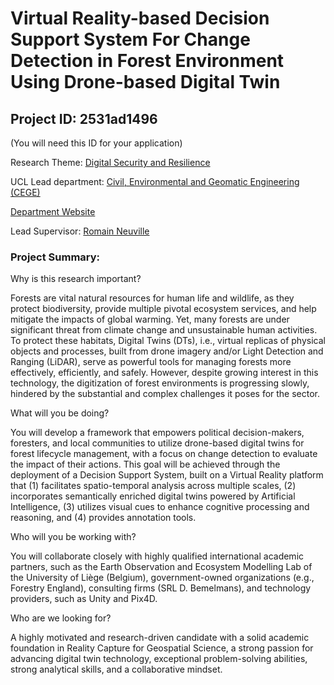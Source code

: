 # Virtual Reality-based Decision Support System For Change Detection in Forest Environment Using Drone-based Digital Twin

## Project ID: **2531ad1496**
(You will need this ID for your application)

Research Theme: [Digital Security and Resilience](../themes/digital-security-and-resilience.md)

UCL Lead department: [Civil, Environmental and Geomatic Engineering (CEGE)](../departments/civil-environmental-and-geomatic-engineering.md)

[Department Website](https://www.ucl.ac.uk/civil-environmental-geomatic-engineering)

Lead Supervisor: [Romain Neuville](https://profiles.ucl.ac.uk/97592)

### Project Summary:

Why is this research important?

Forests are vital natural resources for human life and wildlife, as they protect biodiversity, provide multiple pivotal ecosystem services, and help mitigate the impacts of global warming. Yet, many forests are under significant threat from climate change and unsustainable human activities. To protect these habitats, Digital Twins (DTs), i.e., virtual replicas of physical objects and processes, built from drone imagery and/or Light Detection and Ranging (LiDAR), serve as powerful tools for managing forests more effectively, efficiently, and safely. However, despite growing interest in this technology, the digitization of forest environments is progressing slowly, hindered by the substantial and complex challenges it poses for the sector. 

What will you be doing?

You will develop a framework that empowers political decision-makers, foresters, and local communities to utilize drone-based digital twins for forest lifecycle management, with a focus on change detection to evaluate the impact of their actions. This goal will be achieved through the deployment of a Decision Support System, built on a Virtual Reality platform that (1) facilitates spatio-temporal analysis across multiple scales, (2) incorporates semantically enriched digital twins powered by Artificial Intelligence, (3) utilizes visual cues to enhance cognitive processing and reasoning, and (4) provides annotation tools. 

Who will you be working with?

You will collaborate closely with highly qualified international academic partners, such as the Earth Observation and Ecosystem Modelling Lab of the University of Liège (Belgium), government-owned organizations (e.g., Forestry England), consulting firms (SRL D. Bemelmans), and technology providers, such as Unity and Pix4D.

Who are we looking for?

A highly motivated and research-driven candidate with a solid academic foundation in Reality Capture for Geospatial Science, a strong passion for advancing digital twin technology, exceptional problem-solving abilities, strong analytical skills, and a collaborative mindset.
